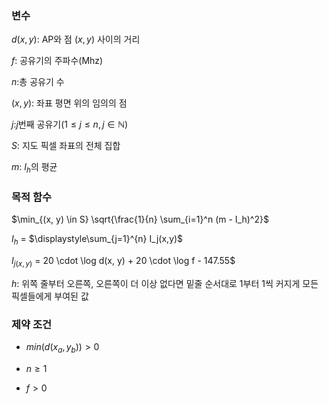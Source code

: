 
  

### 변수

$d(x, y)$: AP와 점 $(x,y)$ 사이의 거리  

$f$: 공유기의 주파수(Mhz)  

$n$:총 공유기 수  

$(x,y)$: 좌표 평면 위의 임의의 점  

$j$:$j$번째 공유기$(1 \leq j \leq n, \, j \in \mathbb{N})$  

$S$: 지도 픽셀 좌표의 전체 집합  

$m$: $I_h$의 평균  



### 목적 함수

  

$\min_{(x, y) \in S} \sqrt{\frac{1}{n} \sum_{i=1}^n (m - I_h)^2}$  

$I_{h}$ = $\displaystyle\sum_{j=1}^{n} I_j(x,y)$  

$I_{j(x,y)}$ = 20  \cdot  \log d(x, y) + 20  \cdot  \log f - 147.55$  

$h$: 위쪽 줄부터 오른쪽, 오른쪽이 더 이상 없다면 밑줄 순서대로 1부터 1씩 커지게 모든 픽셀들에게 부여된 값  

### 제약 조건

- $min{(d(x_a, y_b))}>0$  

- $n\ge 1$  

- $f\gt 0$  